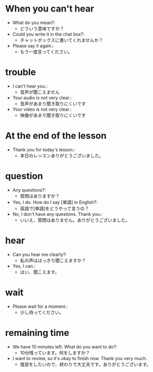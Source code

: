 # When you can't hear
- What do you mean?: 
  - どういう意味ですか？
- Could you write it in the chat box?: 
  - チャットボックスに書いてくれませんか？
- Please say it again.: 
  - もう一度言ってください。

# trouble
- I can't hear you.: 
  - 音声が聞こえません
- Your audio is not very clear.: 
  - 音声があまり聞き取りにくいです
- Your video is not very clear.: 
  - 映像があまり聞き取りにくいです

# At the end of the lesson 
- Thank you for today's lesson.: 
  - 本日のレッスンありがとうございました。

# question
- Any questions?: 
  - 質問はありますか？
- Yes, I do. How do I say [単語] in English?: 
  - 英語で[単語]をどうやって言うの？
- No, I don't have any questions. Thank you.: 
  - いいえ、質問はありません。ありがとうございました。

# hear
- Can you hear me clearly?: 
  - 私の声ははっきり聞こえますか？
- Yes, I can.: 
  - はい、聞こえます。

# wait
- Please wait for a moment.: 
  - 少し待ってください。

# remaining time
- We have 10 minutes left. What do you want to do?: 
  - 10分残っています。何をしますか？
- I want to review, so it's okay to finish now. Thank you very much.
  - 復習をしたいので、終わりで大丈夫です。ありがとうございます。
